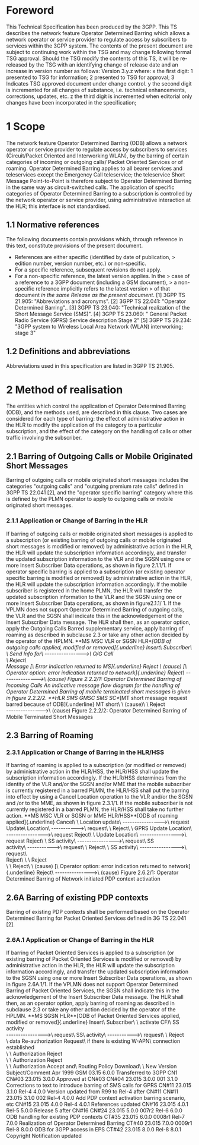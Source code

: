 # Foreword
This Technical Specification has been produced by the 3GPP.
This TS describes the network feature Operator Determined Barring which allows
a network operator or service provider to regulate access by subscribers to
services within the 3GPP system.
The contents of the present document are subject to continuing work within the
TSG and may change following formal TSG approval. Should the TSG modify the
contents of this TS, it will be re-released by the TSG with an identifying
change of release date and an increase in version number as follows:
Version 3.y.z
where:
x the first digit:
1 presented to TSG for information;
2 presented to TSG for approval;
3 Indicates TSG approved document under change control.
y the second digit is incremented for all changes of substance, i.e. technical
enhancements, corrections, updates, etc.
z the third digit is incremented when editorial only changes have been
incorporated in the specification;
# 1 Scope
The network feature Operator Determined Barring (ODB) allows a network
operator or service provider to regulate access by subscribers to services
(Circuit/Packet Oriented and Interworking WLAN), by the barring of certain
categories of incoming or outgoing calls/ Packet Oriented Services or of
roaming. Operator Determined Barring applies to all bearer services and
teleservices except the Emergency Call teleservice; the teleservice Short
Message Point-to-Point is therefore subject to Operator Determined Barring in
the same way as circuit-switched calls.
The application of specific categories of Operator Determined Barring to a
subscription is controlled by the network operator or service provider, using
administrative interaction at the HLR; this interface is not standardised.
## 1.1 Normative references
The following documents contain provisions which, through reference in this
text, constitute provisions of the present document.
  * References are either specific (identified by date of publication, > edition number, version number, etc.) or non‑specific.
  * For a specific reference, subsequent revisions do not apply.
  * For a non-specific reference, the latest version applies. In the > case of a reference to a 3GPP document (including a GSM document), > a non-specific reference implicitly refers to the latest version > of that document _in the same Release as the present document_.
[1] 3GPP TS 21.905: \"Abbreviations and acronyms\".
[2] 3GPP TS 22.041: \"Operator Determined Barring\"..
[3] 3GPP TS 23.040: \"Technical realization of the Short Message Service
(SMS)\".
[4] 3GPP TS 23.060: \" General Packet Radio Service (GPRS) Service description
Stage 2\"
[5] 3GPP TS 29.234: \"3GPP system to Wireless Local Area Network (WLAN)
interworking; stage 3\"
## 1.2 Definitions and abbreviations
Abbreviations used in this specification are listed in 3GPP TS 21.905.
# 2 Method of realisation
The entities which control the application of Operator Determined Barring
(ODB), and the methods used, are described in this clause. Two cases are
considered for each type of barring: the effect of administrative action in
the HLR to modify the application of the category to a particular
subscription, and the effect of the category on the handling of calls or other
traffic involving the subscriber.
## 2.1 Barring of Outgoing Calls or Mobile Originated Short Messages
Barring of outgoing calls or mobile originated short messages includes the
categories \"outgoing calls\" and \"outgoing premium rate calls\" defined in
3GPP TS 22.041 [2], and the \"operator specific barring\" category where this
is defined by the PLMN operator to apply to outgoing calls or mobile
originated short messages.
### 2.1.1 Application or Change of Barring in the HLR
If barring of outgoing calls or mobile originated short messages is applied to
a subscription (or existing barring of outgoing calls or mobile originated
short messages is modified or removed) by administrative action in the HLR,
the HLR will update the subscription information accordingly, and transfer the
updated subscription information to the VLR and the SGSN using one or more
Insert Subscriber Data operations, as shown in figure 2.1.1/1.
If operator specific barring is applied to a subscription (or existing
operator specific barring is modified or removed) by administrative action in
the HLR, the HLR will update the subscription information accordingly. If the
mobile subscriber is registered in the home PLMN, the HLR will transfer the
updated subscription information to the VLR and the SGSN using one or more
Insert Subscriber Data operations, as shown in figure2.1.1/ 1.
If the VPLMN does not support Operator Determined Barring of outgoing calls,
the VLR and the SGSN shall indicate this in the acknowledgement of the Insert
Subscriber Data message. The HLR shall then, as an operator option, apply the
Outgoing Calls Barred supplementary service, apply barring of roaming as
described in subclause 2.3 or take any other action decided by the operator of
the HPLMN.
**MS MSC VLR or SGSN HLR\**[ODB of outgoing calls applied, modified or
removed]{.underline}
Insert\ Subscriber\ \\ Send Info for\ \---------------->\ O/G Call\
\ Reject\ \
Message
[\ Error indication returned to MS]{.underline}
Reject
\\ (cause)
[\ Operator option: error indication returned to network]{.underline}
Reject\ \--------------->\ (cause)
Figure 2.2.2/1: Operator Determined Barring of Incoming Calls
An indicative message flow diagram for the handling of Operator Determined
Barring of mobile terminated short messages is given in figure 2.2.2/2.
**HLR SMS GMSC SMS SC\**[MT short message request barred because of
ODB]{.underline}
MT short\ \\ (cause)\ \ Reject\
\--------------->\ (cause)
Figure 2.2.2/2: Operator Determined Barring of Mobile Terminated Short
Messages
## 2.3 Barring of Roaming
### 2.3.1 Application or Change of Barring in the HLR/HSS
If barring of roaming is applied to a subscription (or modified or removed) by
administrative action in the HLR/HSS, the HLR/HSS shall update the
subscription information accordingly. If the HLR/HSS determines from the
identity of the VLR and/or the SGSN and/or MME that the mobile subscriber is
currently registered in a barred PLMN, the HLR/HSS shall put the barring into
effect by using a Cancel Location operation to the VLR and/or the SGSN and /or
to the MME, as shown in figure 2.3.1/1. If the mobile subscriber is not
currently registered in a barred PLMN, the HLR/HSS shall take no further
action.
**MS MSC VLR or SGSN or MME HLR/HSS\**[ODB of roaming applied]{.underline}
Cancel\ \\ Location update\ \---------------->\ request
Update\ Location\ \----------->\ request\ \ Reject\ \\ GPRS Update
Location\ \---------------->\ request
Reject\ \\ Update
Location\ \---------------->\ request
Reject\ \\ SS activity\ \---------------->\ request\ SS\
activity\ \----------->\ request\ \ Reject\ \\ SS activity\ \---------------->\ request\ \
Reject\ \\ \ Reject\
\\ \ Reject\ \\
(cause)
[\ Operator option: error indication returned to network]{.underline}
Reject\ \--------------->\ (cause)
Figure 2.6.2/1: Operator Determined Barring of Network initiated PDP context
activation
## 2.6A Barring of existing PDP contexts
Barring of existing PDP contexts shall be performed based on the Operator
Determined Barring for Packet Oriented Services defined in 3G TS 22.041 [2].
### 2.6A.1 Application or Change of Barring in the HLR
If barring of Packet Oriented Services is applied to a subscription (or
existing barring of Packet Oriented Services is modified or removed) by
administrative action in the HLR, the HLR will update the subscription
information accordingly, and transfer the updated subscription information to
the SGSN using one or more Insert Subscriber Data operations, as shown in
figure 2.6A.1/1.
If the VPLMN does not support Operator Determined Barring of Packet Oriented
Services, the SGSN shall indicate this in the acknowledgement of the Insert
Subscriber Data message. The HLR shall then, as an operator option, apply
barring of roaming as described in subclause 2.3 or take any other action
decided by the operator of the HPLMN.
**MS SGSN HLR\**[ODB of Packet Oriented Services applied, modified or
removed]{.underline}
Insert\ Subscriber\ \\ activate CF)\ SS activity\
\---------------->\ request\ SS\ activity\ \----------->\ request\ \ Reject\
\\ data
Re-authorization Request\ if there is existing W-APN\ connection established\
\\ \ Authorization Reject\
\\ \ Authorization Reject\
\\ \ Authorization Accept and\ Routing
Policy Download\ \ New Version Subject/Comment Apr 1999 GSM
03.15 6.0.0 Transferred to 3GPP CN1 CN#03 23.015 3.0.0 Approved at CN#03 CN#04
23.015 3.0.0 001 3.1.0 Corrections to text to introduce barring of SMS calls
for GPRS CN#11 23.015 3.1.0 Rel-4 4.0.0 Version updated from R99 to Rel-4
after CN#11 CN#11 23.015 3.1.0 002 Rel-4 4.0.0 Add PDP context activation
barring scenario, etc CN#15 23.015 4.0.0 Rel-4 4.0.1 References updated CN#16
23.015 4.0.1 Rel-5 5.0.0 Release 5 after CN#16 CN#24 23.015 5.0.0 007r2 Rel-6
6.0.0 ODB handling for existing PDP contexts CT#35 23.015 6.0.0 0008r1 Rel-7
7.0.0 Realization of Operator Determined Barring CT#40 23.015 7.0.0 0009r1
Rel-8 8.0.0 ODB for 3GPP access in EPS CT#42 23.015 8.0.0 Rel-8 8.0.1
Copyright Notification updated